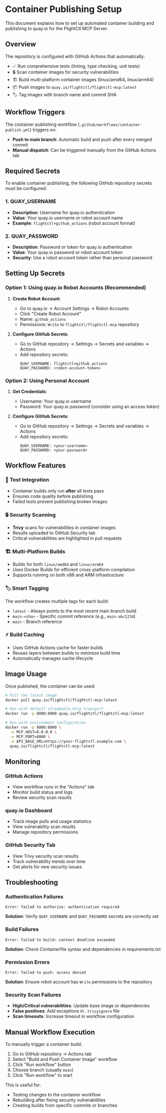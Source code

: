 # Container Publishing Setup

This document explains how to set up automated container building and publishing to quay.io for the FlightCtl MCP Server.

## Overview

The repository is configured with GitHub Actions that automatically:
- ✅ Run comprehensive tests (linting, type checking, unit tests)
- 🔒 Scan container images for security vulnerabilities  
- 🏗️ Build multi-platform container images (linux/amd64, linux/arm64)
- 📦 Push images to `quay.io/flightctl/flightctl-mcp:latest`
- 🏷️ Tag images with branch name and commit SHA

## Workflow Triggers

The container publishing workflow (`.github/workflows/container-publish.yml`) triggers on:
- **Push to main branch**: Automatic build and push after every merged commit
- **Manual dispatch**: Can be triggered manually from the GitHub Actions tab

## Required Secrets

To enable container publishing, the following GitHub repository secrets must be configured:

### 1. QUAY_USERNAME
- **Description**: Username for quay.io authentication
- **Value**: Your quay.io username or robot account name
- **Example**: `flightctl+github_actions` (robot account format)

### 2. QUAY_PASSWORD  
- **Description**: Password or token for quay.io authentication
- **Value**: Your quay.io password or robot account token
- **Security**: Use a robot account token rather than personal password

## Setting Up Secrets

### Option 1: Using quay.io Robot Accounts (Recommended)

1. **Create Robot Account**:
   - Go to quay.io → Account Settings → Robot Accounts
   - Click "Create Robot Account"
   - Name: `github_actions` 
   - Permissions: `Write` to `flightctl/flightctl-mcp` repository

2. **Configure GitHub Secrets**:
   - Go to GitHub repository → Settings → Secrets and variables → Actions
   - Add repository secrets:
     ```
     QUAY_USERNAME: flightctl+github_actions
     QUAY_PASSWORD: <robot-account-token>
     ```

### Option 2: Using Personal Account

1. **Get Credentials**:
   - Username: Your quay.io username
   - Password: Your quay.io password (consider using an access token)

2. **Configure GitHub Secrets**:
   - Go to GitHub repository → Settings → Secrets and variables → Actions  
   - Add repository secrets:
     ```
     QUAY_USERNAME: <your-username>
     QUAY_PASSWORD: <your-password>
     ```

## Workflow Features

### 🔄 Test Integration
- Container builds only run **after** all tests pass
- Ensures code quality before publishing
- Failed tests prevent publishing broken images

### 🔒 Security Scanning
- **Trivy** scans for vulnerabilities in container images
- Results uploaded to GitHub Security tab
- Critical vulnerabilities are highlighted in pull requests

### 🏗️ Multi-Platform Builds
- Builds for both `linux/amd64` and `linux/arm64`
- Uses Docker Buildx for efficient cross-platform compilation
- Supports running on both x86 and ARM infrastructure

### 🏷️ Smart Tagging
The workflow creates multiple tags for each build:
- `latest` - Always points to the most recent main branch build
- `main-<sha>` - Specific commit reference (e.g., `main-abc1234`)
- `main` - Branch reference

### ⚡ Build Caching
- Uses GitHub Actions cache for faster builds
- Reuses layers between builds to minimize build time
- Automatically manages cache lifecycle

## Image Usage

Once published, the container can be used:

```bash
# Pull the latest image
docker pull quay.io/flightctl/flightctl-mcp:latest

# Run with default streamable-http transport
docker run -p 8000:8000 quay.io/flightctl/flightctl-mcp:latest

# Run with environment configuration  
docker run -p 8000:8000 \
  -e MCP_HOST=0.0.0.0 \
  -e MCP_PORT=8000 \
  -e API_BASE_URL=https://your-flightctl.example.com \
  quay.io/flightctl/flightctl-mcp:latest
```

## Monitoring

### GitHub Actions
- View workflow runs in the "Actions" tab
- Monitor build status and logs
- Review security scan results

### quay.io Dashboard
- Track image pulls and usage statistics
- View vulnerability scan results
- Manage repository permissions

### GitHub Security Tab
- View Trivy security scan results
- Track vulnerability trends over time
- Get alerts for new security issues

## Troubleshooting

### Authentication Failures
```
Error: failed to authorize: authentication required
```
**Solution**: Verify `QUAY_USERNAME` and `QUAY_PASSWORD` secrets are correctly set

### Build Failures
```
Error: failed to build: context deadline exceeded
```
**Solution**: Check Containerfile syntax and dependencies in requirements.txt

### Permission Errors
```
Error: failed to push: access denied
```
**Solution**: Ensure robot account has `Write` permissions to the repository

### Security Scan Failures
- **High/Critical vulnerabilities**: Update base image or dependencies
- **False positives**: Add exceptions in `.trivyignore` file
- **Scan timeouts**: Increase timeout in workflow configuration

## Manual Workflow Execution

To manually trigger a container build:

1. Go to GitHub repository → Actions tab
2. Select "Build and Push Container Image" workflow
3. Click "Run workflow" button
4. Choose branch (usually `main`)
5. Click "Run workflow" to start

This is useful for:
- Testing changes to the container workflow
- Rebuilding after fixing security vulnerabilities
- Creating builds from specific commits or branches 